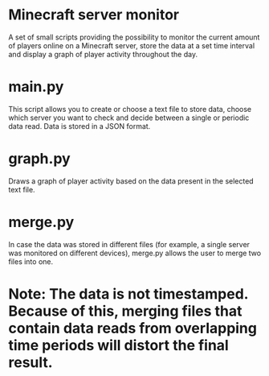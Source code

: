 # Minecraft server monitor
A set of small scripts providing the possibility to monitor the current amount of players online on a Minecraft server, store the data at a set time interval and display a graph of player activity throughout the day.


# main.py
This script allows you to create or choose a text file to store data, choose which server you want to check and decide between a single or periodic data read.
Data is stored in a JSON format.


# graph.py
Draws a graph of player activity based on the data present in the selected text file.


# merge.py
In case the data was stored in different files (for example, a single server was monitored on different devices), merge.py allows the user to merge two files into one.


# Note: The data is not timestamped. Because of this, merging files that contain data reads from overlapping time periods will distort the final result.
